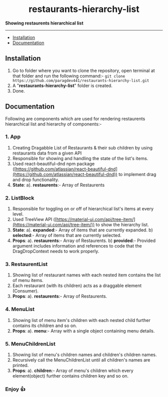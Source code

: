 <h1 align="center">
restaurants-hierarchy-list
</h1>

**Showing restaurents hierarchical list**

---

- [Installation](#installation)
- [Documentation](#usage)

## Installation

1. Go to folder where you want to clone the repository, open terminal at that folder and run the following command:- `git clone https://github.com/paragdev441/restaurants-hierarchy-list.git`
2. A "**restaurants-hierarchy-list**" folder is created.
3. Done.

## Documentation

Following are components which are used for rendering restaurents hierarchical list and hierarchy of components:-

### 1. App

1.  Creating Dragabble List of Restaurants & their sub children by using restaurants data from a given API
2.  Responsible for showing and handling the state of the list's items.
3.  Used react-beautiful-dnd npm package ([https://github.com/atlassian/react-beautiful-dnd](https://github.com/atlassian/react-beautiful-dnd)) to implement drag and drop functionality.
4.  **State**:
    a). **restaurents**:- Array of Restaurents

### 2. ListBlock

1.  Responsible for toggling on or off of hierarchical list's items at every level.
2.  Used TreeView API ([https://material-ui.com/api/tree-item/](https://material-ui.com/api/tree-item/)) to show the hierarchy list.
3.  **State**:
    a). **expanded**:- Array of items that are currently expanded.
    b) **selected**:- Array of items that are currently selected.
4.  **Props**:
    a). **restaurents**:- Array of Restaurents.
    b) **provided**:- Provided argument includes information and references to code that the DragDropContext needs to work properly.

### 3. RestaurentList

1.  Showing list of restaurant names with each nested item contains the list of menu items.
2.  Each restaurant (with its children) acts as a draggable element (Consumer).
3.  **Props**:
    a). **restaurents**:- Array of Restaurents.

### 4. MenuList

1. Showing list of menu item's children with each nested child further contains its children and so on.
2. **Props**:
   a). **menu**:- Array with a single object containing menu details.

### 5. MenuChildrenList

1.  Showing list of menu's children names and children's children names.
2.  Recursively call the MenuChildrenList until all children's names are printed.
3.  **Props**:
    a). **children**:- Array of menu's children which every element(object) further contains children key and so on.

### Enjoy 👍
